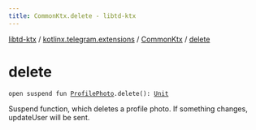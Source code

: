 ```yaml
---
title: CommonKtx.delete - libtd-ktx
---
```


[libtd-ktx](../../index.html) / [kotlinx.telegram.extensions](../index.html) / [CommonKtx](index.html) / [delete](./delete.html)

# delete

`open suspend fun `[`ProfilePhoto`](https://tdlibx.github.io/td/docs/org/drinkless/td/libcore/telegram/TdApi.ProfilePhoto.html)`.delete(): `[`Unit`](https://kotlinlang.org/api/latest/jvm/stdlib/kotlin/-unit/index.html)

Suspend function, which deletes a profile photo. If something changes, updateUser will be sent.

